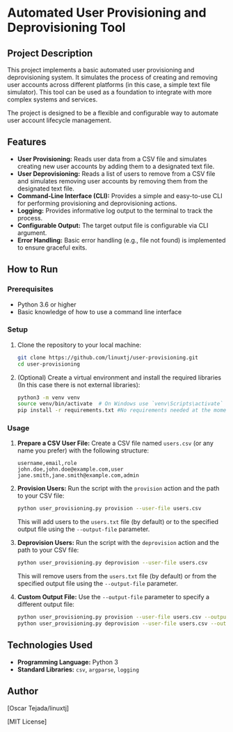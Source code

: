 # Automated User Provisioning and Deprovisioning Tool

## Project Description

This project implements a basic automated user provisioning and deprovisioning system. It simulates the process of creating and removing user accounts across different platforms (in this case, a simple text file simulator). This tool can be used as a foundation to integrate with more complex systems and services.

The project is designed to be a flexible and configurable way to automate user account lifecycle management.

## Features

*   **User Provisioning:** Reads user data from a CSV file and simulates creating new user accounts by adding them to a designated text file.
*   **User Deprovisioning:** Reads a list of users to remove from a CSV file and simulates removing user accounts by removing them from the designated text file.
*   **Command-Line Interface (CLI):**  Provides a simple and easy-to-use CLI for performing provisioning and deprovisioning actions.
*   **Logging:**  Provides informative log output to the terminal to track the process.
*   **Configurable Output:**  The target output file is configurable via CLI argument.
*   **Error Handling:**  Basic error handling (e.g., file not found) is implemented to ensure graceful exits.

## How to Run

### Prerequisites

*   Python 3.6 or higher
*   Basic knowledge of how to use a command line interface

### Setup

1.  Clone the repository to your local machine:
    ```bash
    git clone https://github.com/linuxtj/user-provisioning.git
    cd user-provisioning
    ```
2. (Optional) Create a virtual environment and install the required libraries (In this case there is not external libraries):
    ```bash
    python3 -m venv venv
    source venv/bin/activate  # On Windows use `venv\Scripts\activate`
    pip install -r requirements.txt #No requirements needed at the moment
    ```

### Usage

1.  **Prepare a CSV User File:** Create a CSV file named `users.csv` (or any name you prefer) with the following structure:

    ```csv
    username,email,role
    john.doe,john.doe@example.com,user
    jane.smith,jane.smith@example.com,admin
    ```
2.  **Provision Users:** Run the script with the `provision` action and the path to your CSV file:

    ```bash
    python user_provisioning.py provision --user-file users.csv
    ```

    This will add users to the `users.txt` file (by default) or to the specified output file using the `--output-file` parameter.
3.  **Deprovision Users:** Run the script with the `deprovision` action and the path to your CSV file:

    ```bash
    python user_provisioning.py deprovision --user-file users.csv
    ```
    This will remove users from the `users.txt` file (by default) or from the specified output file using the `--output-file` parameter.
4.  **Custom Output File:** Use the `--output-file` parameter to specify a different output file:

    ```bash
    python user_provisioning.py provision --user-file users.csv --output-file my_users.txt
    python user_provisioning.py deprovision --user-file users.csv --output-file my_users.txt
    ```

## Technologies Used

*   **Programming Language:** Python 3
*   **Standard Libraries:** `csv`, `argparse`, `logging`

## Author

[Oscar Tejada/linuxtj]

[MIT License]
